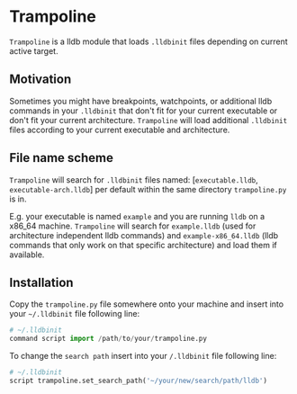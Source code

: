 Trampoline
==========

`Trampoline` is a lldb module that loads `.lldbinit` files depending on current active target.

## Motivation
Sometimes you might have breakpoints, watchpoints, or additional lldb commands in your `.lldbinit` that don't fit
for your current executable or don't fit your current architecture. `Trampoline` will load additional `.lldbinit` files according to your current executable and architecture.

## File name scheme
`Trampoline` will search for `.lldbinit` files named: [`executable.lldb`, `executable-arch.lldb`] per default within the same directory `trampoline.py` is in.

E.g. your executable is named `example` and you are running `lldb` on a x86_64 machine. `Trampoline` will search for `example.lldb` (used for architecture independent lldb commands) and `example-x86_64.lldb` (lldb commands that only work on that specific architecture) and load them if available.

## Installation
Copy the `trampoline.py` file somewhere onto your machine and insert into your `~/.lldbinit` file following line:

```Python
# ~/.lldbinit
command script import /path/to/your/trampoline.py
```

To change the `search path` insert into your `/.lldbinit` file following line:
```Python
# ~/.lldbinit
script trampoline.set_search_path('~/your/new/search/path/lldb')
```
